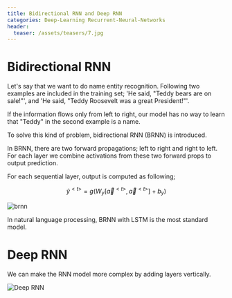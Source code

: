 ```yaml
---
title: Bidirectional RNN and Deep RNN
categories: Deep-Learning Recurrent-Neural-Networks
header:
  teaser: /assets/teasers/7.jpg
---
```


# Bidirectional RNN

Let's say that we want to do name entity recognition. Following two examples are included in the training set; 'He said, "Teddy bears are on sale!"', and 'He said, "Teddy Roosevelt was a great President!"'.

If the information flows only from left to right, our model has no way to learn that "Teddy" in the second example is a name.

To solve this kind of problem, bidirectional RNN (BRNN) is introduced.

In BRNN, there are two forward propagations; left to right and right to left. For each layer we combine activations from these two forward props to output prediction.

For each sequential layer, output is computed as following;

$$
\hat{y}^{<t>} = g(W_y[\overrightarrow{a}^{<t>}, \overleftarrow{a}^{<t>}] + b_y)
$$


![brnn](https://lh3.googleusercontent.com/iIrosdlSLxNvXyvuF_7idrI-hZd7AwBeoflhenkIkX8G-lTGjW0-2XhkQsO7Kr5hsXmmC1I3Y5pDpj8vC8ELqZSH5MgqSSXrPnHBu7lhFsQZAjMQ7-X41iMtIiFry3tpZ9iO_JDOVw=w2400)

In natural language processing, BRNN with LSTM is the most standard model.

# Deep RNN

We can make the RNN model more complex by adding layers vertically.

![Deep RNN](https://lh3.googleusercontent.com/GuCkshGnfjxpGMo1-S1XB3o0nGxGN9fuZ-lj8xKMp6UY6zaf0XwIkFVsvxltpEJgCPyiFlzPl04j9FqQRt8HOhrY_MxNSr_3GZM4uepGmKbU7QJpvO7ySlE_uo3tirBxFPsgVEA_Pg=w2400)
